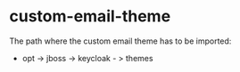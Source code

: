 # custom-email-theme
The path where the custom email theme has to be imported:

* opt -> jboss -> keycloak - > themes 
